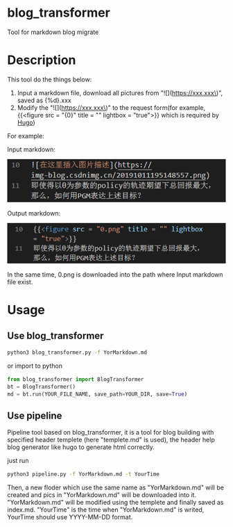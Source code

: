 # blog_transformer
Tool for markdown blog migrate

# Description
This tool do the things below:

1. Input a markdown file, download all pictures from "\!\[\]\(https://xxx.xxx\)", saved as {%d}.xxx
2. Modify the "\!\[\]\(https://xxx.xxx\)" to the request form(for example, \{\{\<figure src = "{0}" title = "" lightbox = "true">\}\} which is required by [Hugo](https://sourcethemes.com/academic/docs/writing-markdown-latex/#images))

For example:

Input markdown:


![](res/2020-02-08-16-46-15.png)


Output markdown:


![](res/2020-02-08-16-46-47.png)


In the same time, 0.png is downloaded into the path where Input markdown file exist.

# Usage
## Use blog_transformer

```bash
python3 blog_transformer.py -f YorMarkdown.md
```
or import to python

```python
from blog_transformer import BlogTransformer
bt = BlogTransformer()
md = bt.run(YOUR_FILE_NAME, save_path=YOUR_DIR, save=True)
```
## Use pipeline
Pipeline tool based on blog_transformer, it is a tool for blog building with specified header templete (here "templete.md" is used), the header help blog generator like hugo to generate html correctly.

just run

```bash
python3 pipeline.py -f YorMarkdown.md -t YourTime
```
Then, a new floder which use the same name as "YorMarkdown.md" will be created and pics in "YorMarkdown.md" will be downloaded into it. "YorMarkdown.md" will be modified using the templete and finally saved as index.md. "YourTime" is the time when "YorMarkdown.md" is writed, YourTime should use YYYY-MM-DD format.